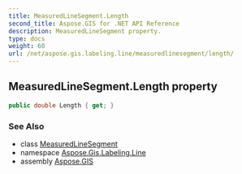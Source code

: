 ```yaml
---
title: MeasuredLineSegment.Length
second_title: Aspose.GIS for .NET API Reference
description: MeasuredLineSegment property. 
type: docs
weight: 60
url: /net/aspose.gis.labeling.line/measuredlinesegment/length/
---
```

## MeasuredLineSegment.Length property

```csharp
public double Length { get; }
```

### See Also

* class [MeasuredLineSegment](../)
* namespace [Aspose.Gis.Labeling.Line](../../measuredlinesegment/)
* assembly [Aspose.GIS](../../../)



